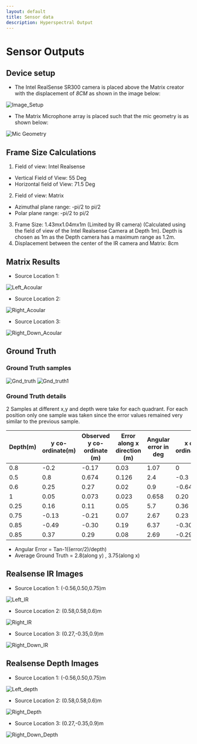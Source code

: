 ```yaml
---
layout: default
title: Sensor data
description: Hyperspectral Output
---
```


# Sensor Outputs

## Device setup

   * The Intel RealSense SR300 camera is placed above the Matrix creator with the displacement of *8CM* as shown in the image below:

   ![Image_Setup](/Sound_Localisation/image_setup.jpg)

   * The Matrix Microphone array is placed such that the mic geometry is as shown below:

   ![Mic Geometry](/Sound_Localisation/Mic.png)

## Frame Size Calculations

1. Field of view: Intel Realsense
  * Vertical Field of View: 55 Deg
  * Horizontal field of View: 71.5 Deg
2. Field of view: Matrix
  * Azimuthal plane range: -pi/2 to pi/2
  * Polar plane range: -pi/2 to pi/2
3. Frame Size: 1.43mx1.04mx1m (Limited by IR camera) (Calculated using the field of view of the Intel Realsense Camera at Depth 1m). Depth is chosen as 1m as the Depth camera has a maximum range as 1.2m.
4. Displacement between the center of the IR camera and Matrix: 8cm

## Matrix Results

  * Source Location 1:

  ![Left_Acoular](/Sound_Localisation/Left_Acoular.png)

  * Source Location 2:

  ![Right_Acoular](/Sound_Localisation/Right_Acoular.png)

  * Source Location 3:

  ![Right_Down_Acoular](/Sound_Localisation/Right_Down_Acoular.png)

## Ground Truth
### Ground Truth samples
![Gnd_truth](Gnd_truth.png)
![Gnd_truth1](Ex2.png)
### Ground Truth details

2 Samples at different x,y and depth were take for each quadrant. For each position only one sample was taken since the error values remained very similar to the previous sample.

|Depth(m)| y co-ordinate(m)|Observed y co-ordinate (m)| Error along x direction (m)|Angular error in deg| x co-ordinate(m)| Observed x co-ordinate(m)| Error along y direction(m)| Angular error in deg|
|--------|----------------|-------------------------|--------------------------|-------------------|--------------------|-------------------------|---------------------------|--------------------|
|0.8|-0.2|-0.17|0.03|1.07|0|0.037|0.037|1.32|
|0.5|0.8|0.674|0.126|2.4|-0.3|-0.1238|0.1762|3.361|
|0.6|0.25|0.27|0.02|0.9|-0.64|-0.68|0.04|1.9|
|1|0.05|0.073|0.023|0.658|0.20|0.257|0.057|1.63|
|0.25|0.16|0.11|0.05|5.7|0.36|0.32|0.04|4.57|
|0.75|-0.13|-0.21|0.07|2.67|0.23|-0.06|0.29|10.9|
|0.85|-0.49|-0.30|0.19|6.37|-0.30|-0.21|0.09|3.03|
|0.85|0.37|0.29|0.08|2.69|-0.29|-0.19|0.10|3.3|

* Angular Error = Tan-1((error/2)/depth)
* Average Ground Truth = 2.8(along y) , 3.75(along x)


## Realsense IR Images

  * Source Location 1: (-0.56,0.50,0.75)m

  ![Left_IR](/RealSenseImages/ir_left.png)

  * Source Location 2: (0.58,0.58,0.6)m

  ![Right_IR](/RealSenseImages/ir_right.png)

  * Source Location 3: (0.27,-0.35,0.9)m

  ![Right_Down_IR](/RealSenseImages/ir_right_down.png)

## Realsense Depth Images

  * Source Location 1: (-0.56,0.50,0.75)m

  ![Left_depth](/RealSenseImages/d_left.png)

  * Source Location 2: (0.58,0.58,0.6)m

  ![Right_Depth](/RealSenseImages/d_right.png)

  * Source Location 3: (0.27,-0.35,0.9)m

  ![Right_Down_Depth](/RealSenseImages/d_right_down.png)
